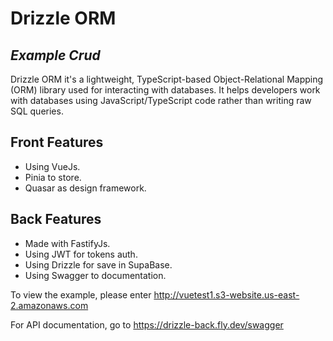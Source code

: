 # Drizzle ORM

## _Example Crud_

Drizzle ORM it's a lightweight, TypeScript-based Object-Relational Mapping (ORM) library used for interacting with databases. It helps developers work with databases using JavaScript/TypeScript code rather than writing raw SQL queries.

## Front Features

-   Using VueJs.
-   Pinia to store.
-   Quasar as design framework.

## Back Features

-   Made with FastifyJs.
-   Using JWT for tokens auth.
-   Using Drizzle for save in SupaBase.
-   Using Swagger to documentation.

To view the example, please enter
http://vuetest1.s3-website.us-east-2.amazonaws.com

For API documentation, go to
https://drizzle-back.fly.dev/swagger
